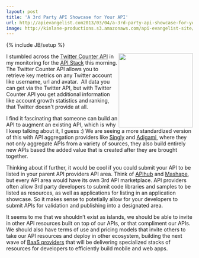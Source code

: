 ```yaml
---
layout: post
title: 'A 3rd Party API Showcase for Your API'
url: http://apievangelist.com2013/03/04/a-3rd-party-api-showcase-for-your-api/
image: http://kinlane-productions.s3.amazonaws.com/api-evangelist-site/blog/twitter-counter-api-2.png
---
```

{% include JB/setup %}
<p>
     <a title="Twitter Counter API" href="http://twittercounter.com/pages/api"><img src="https://s3.amazonaws.com/kinlane-productions/api-evangelist/twitter-counter-api-2.png"  width="200" align="right" /></a>
</p>
<p>
     I stumbled across the <a title="Twitter Counter API" href="http://twittercounter.com/pages/api">Twitter Counter API</a> in my monitoring for the <a href="http://theapistack.com">API Stack</a> this morning. The Twitter Counter API allows you to retrieve key metrics on any Twitter account like username, url and avatar.  All data you can get via the Twitter API, but with Twitter Counter API you get additional information like account growth statistics and ranking, that Twitter doesn't provide at all.
</p>
<p>
     I find it fascinating that someone can build an API to augment an existing API, which is why I keep talking about it, I guess :) We are seeing a more standardized version of this with API aggregation providers like <a title="Singly" href="http://singly.com">Singly</a> and <a href="http://adigami.com">Adigami</a>, where they not only aggregate APIs from a variety of sources, they also build entirely new APIs based the added value that is created after they are brought together.
</p>
<p>
     Thinking about if further, it would be cool if you could submit your API to be listed in your parent API providers API area. Think of <a title="APIHub" href="http://apihub.com">APIhub</a> and <a title="Mashape" href="http://mashape.com">Mashape</a>, but every API area would have its own 3rd API marketplace. API providers often allow 3rd party developers to submit code libraries and samples to be listed as resources, as well as applications for listing in an application showcase. So it makes sense to potetially allow for your developers to submit APIs for validation and publishing into a designated area.
</p>
<p>
     It seems to me that we shouldn’t exist as islands, we should be able to invite in other API resources built on top of our APIs, or that compliment our APIs. We should also have terms of use and pricing models that invite others to take our API resources and deploy in other ecosystem, building the next wave of <a title="BaaS Providers" href="http://apievangelist.com/trends/baas.php">BaaS providers</a> that will be delivering specialized stacks of resources for developers to efficiently build mobile and web apps.
</p>
